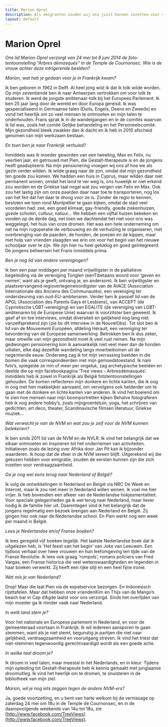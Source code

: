 ```yaml
---
title: Marion Oprel
description: Als emigranten zouden wij ons juist kunnen inzetten voor verdraagzaamheid.
layout: default
---
```


# Marion Oprel

_Ons lid Marion Oprel verzorgt van 24 mei tot 8 juni 2014 de foto-tentoonstelling “Arbres démasqués” in de Temple de Cournonsec. Wie is de vrouw achter deze intrigerende beelden?_

_Marion, wat heb je gedaan voor je in Frankrijk kwam?_

Ik ben geboren in 1962 in Delft. Al heel jong wist ik dat ik tolk wilde worden. Op mijn zeventiende ben ik naar Antwerpen vertrokken om voor tolk te studeren. Ik werd de jongste ambtenaar-tolk bij het Europees Parlement. Ik ben 25 jaar lang door de wereld en door Europa gereisd. Ik was gespecialiseerd in Germaanse talen (Duits, Engels, Deens en Zweeds) en vond het heerlijk om zo veel mensen te ontmoeten en mijn talen te onderhouden. Frans sprak ik in de wandelgangen en in de comités waarvan ik lid was, zoals het comité Gelijke behandeling en het Personeelscomité. Mijn gezondheid bleek zwakker dan ik dacht en ik heb in 2010 afscheid genomen van mijn werkzaam bestaan.

_En toen ben je naar Frankrijk verhuisd?_

Inmiddels was ik moeder geworden van een tweeling, Max en Felix, nu veertien jaar, en getrouwd met Pien, die Gestalt-therapeute is en de jongens heeft geadopteerd. Na mijn pensionering vroegen wij ons af hoe we als gezin verder wilden. Ik wilde graag naar de zon, omdat dat mijn gezondheid ten goede zou komen. We hadden een huis in Cyprus, maar wilden daar niet permanent wonen, omdat het land te ver weg is, ons huwelijk er niet erkend zou worden en de Griekse taal nogal wat zou vergen van Felix en Max. Ook zou het lastig zijn om onze paarden daar naar toe te transporteren, nog los van het feit dat het daar te droog voor ze is. Zonder de regio te kennen, besloten we toen rond Montpellier te gaan kijken, omdat de stad veel voordelen had: zee, een goed klimaat, gay-friendly, goede ziekenhuizen, goede scholen, cultuur, natuur... We hebben een vijftal huizen bekeken en vonden op de derde dag, net toen we dachtendat het niet voor ons was weggelegd, het huis van onze dromen. Het was een hele onderneming om net na mijn rugoperatie de verbouwing en de verhuizing te organiseren, met overbrenging van de paarden, de honden, de poezen en de kippen, maar met hulp van vrienden slaagden we erin om voor het begin van het nieuwe schooljaar over te zijn. We zijn hier nu heel gelukkig en goed geïntegreerd. De jongens beheersen het Frans inmiddels prima.

_Ben je nog lid van andere verenigingen?_

Ik ben een paar middagen per maand vrijwilligster in de palliatieve begeleiding via de vereniging Tonglen (eenTibetaans woord voor ‘geven en nemen’, want als je geeft, ontvang je, en andersom). Ik ben vrijwilligster en plaatsvervangend regiovertegenwoordigster van de AIACE (Association Internationale des Anciens des Communautés), een vereniging ter ondersteuning van oud-EU-ambtenaren. Verder
ben ik passief lid van de APGL (Association des Parents Gays et Lesbiens), van ACCEPT (de Cypriotische LGBT-vereniging) en van EGALITE (de vereniging van LGBT-ambtenaren bij de Europese Unie) waarvan ik voorzitster ben geweest. Ik geef af en toe interviews, omdat diversiteit en gelijkheid nog lang niet vanzelfsprekend zijn (zie bv dit interview in de NouvelObs). Tot slot ben ik lid van de Mouvement Européen, afdeling Hérault, een vereniging ter bevordering van de Europese samenwerking. Betrokken ben ik dus zeker, maar omwille van mijn gezondheid moet ik veel rust nemen. Na mijn gedwongen pensionering kon ik aanvankelijk niet veel meer dan de honden uitlaten, elke dag dezelfde wandeling langs moerbeibomen uit de negentiende eeuw. Onderweg zag ik tot mijn verrassing beelden in die bomen die vaak correspondeerden met mijn gemoedstoestand. Ik nam foto’s, spiegelde ze min of meer per ongeluk, zag archetypische beelden en deelde die op mijn facebookpagina ‘Tree views - Arbresdémasqués’. Inmiddels heb ik zowel in Frankrijk als België fototentoonstellingen gehouden. De bomen reflecteren mijn donkere en lichte kanten, die ik oog in oog met hen makkelijker aanvaard, om vervolgens ook helderder om te gaan met de donkere en lichte kanten van anderen. Ik vind het boeiend om te zien hoe mensen naar mijn boomportretten kijken Behalve fotograferen heb ik nog andere hobby’s, zoals mijngroentetuin, yoga, het schrijven van gedichten, art deco, theater, Scandinavische filmsen literatuur, Griekse muziek...

_Wat verwacht je van de NVM en wat zou je zelf voor de NVM kunnen betekenen?_

Ik ben sinds 2011 lid van de NVM en de NVLR. Ik vind het belangrijk dat we elkaar ontmoeten en inspireren tot het ondernemen van activiteiten. Initiatieven zoals de lezing over Afrika door Jan Pit kan ik bijzonder waarderen. Ik hoop dat de sfeer in de NVM sereen blijft. Uitgerekend wij die gekozen hebben voor emigratie, zouden de eersten kunnen zijn die zich inzetten voor verdraagzaamheid.

_Ga je nog wel eens terug naar Nederland of België?_

Ik volg de ontwikkelingen in Nederland en België via NRC De Week en Internet, maar ik zou niet meer in Nederland willen wonen. Ik voel me hier vrijer. Ik heb bovendien een afkeer van de Nederlandse hokjesmentaliteit. Voor speciale gelegenheden ga ik wel terug naar Nederland, maar liever nodig ik de familie hier uit. Daarentegen vind ik het belangrijk dat de jongens regelmatig een bezoek brengen aan Nederland en België. Zij gingen hier ook naar de Nederlandse school. En Pien werkt nog een week per maand in België.

_Lees je Nederlandse en/of Franse boeken?_

Ik lees geregeld vijf boeken tegelijk. Het laatste Nederlandse boek dat ik uitgelezen heb, is 'Het feest van het begin' van Joke van Leeuwen. Een tijdloos verhaal over twee vrouwen en hun leefomgeving ten tijde van de Franse Revolutie. Ik lees ook graag 'rompols', romans policiers van Fred Vargas, een Franse historica die veel wetenswaardigheden en legenden in haar boeken verwerkt. Zij heeft een rijke stijl en een heel fijne ironie.

_Wat mis je van Nederland?_

Drop! Maar die laat Pien via de expatservice bezorgen. En Indonesisch rijsttafelen. Maar dat hebben onze vriendenKim en Thijs van de Mango’s beach bar in Cap d’Agde laatst voor ons verzorgd. Sinds het overlijden van mijn moeder ga ik minder vaak naar Nederland.

_In welk land stem je?_

Voor het nationale en Europese parlement in Nederland, en voor de gemeenteraad voortaan in Frankrijk. Ik wil iedereen aansporen te gaan stemmen, want als je niet stemt, begunstig je partijen die niet naar gelijkheid, verdraagzaamheid en vooruitgang streven. Ik vind het triest dat niet-stemmen tegenwoordig gerechtvaardigd wordt als een goede actie.

_In welke taal droom je?_

Ik droom in veel talen, maar meestal in het Nederlands, en in kleur. Tijdens mijn opleiding tot Gestalt-therapeute heb ik kennis gemaakt met jungiaanse droomuitleg. Ik vind het heerlijk om te dromen, te snuisteren in de bibliotheek van mijn ziel.

_Marion, wil je nog iets zeggen tegen de andere NVM-ers?_

Ja, goede voortzetting, en u bent van harte welkom bij de vernissage op zaterdag 24 mei om 18u in de Temple de Cournonsec, en in de daaropvolgende weekends van 14u tot 18u, zie [http://www.facebook.com/TreeViews](http://www.facebook.com/TreeViews).
